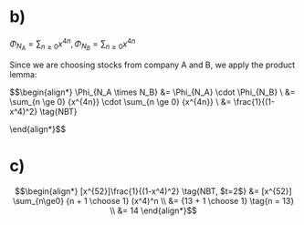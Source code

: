 # b)

$\Phi_{N_A} = \sum_{n \ge 0} {x^{4n}}, \Phi_{N_B} = \sum_{n \ge 0} {x^{4n}}$

Since we are choosing stocks from company A and B, we apply the product lemma:


$$\begin{align*}
 \Phi_{N_A \times N_B} &= \Phi_{N_A} \cdot \Phi_{N_B} \\
 &= \sum_{n \ge 0} {x^{4n}} \cdot \sum_{n \ge 0} {x^{4n}} \\
 &= \frac{1}{(1-x^4)^2} \tag{NBT}

\end{align*}$$

# c)

$$\begin{align*}
[x^{52}]\frac{1}{(1-x^4)^2} \tag{NBT, $t=2$} &= [x^{52}] \sum_{n\ge0} {n + 1 \choose 1} (x^4)^n \\
&= {13 + 1 \choose 1} \tag{n = 13} \\
&= 14
\end{align*}$$